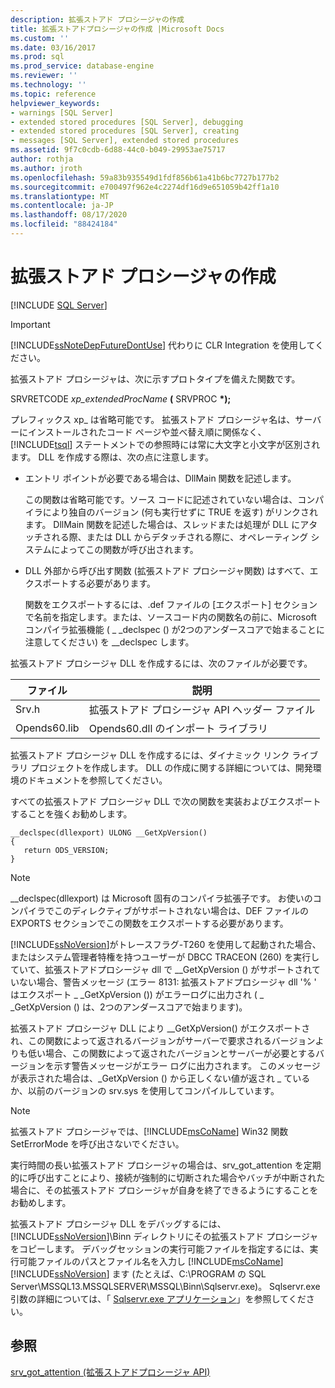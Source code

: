 ```yaml
---
description: 拡張ストアド プロシージャの作成
title: 拡張ストアドプロシージャの作成 |Microsoft Docs
ms.custom: ''
ms.date: 03/16/2017
ms.prod: sql
ms.prod_service: database-engine
ms.reviewer: ''
ms.technology: ''
ms.topic: reference
helpviewer_keywords:
- warnings [SQL Server]
- extended stored procedures [SQL Server], debugging
- extended stored procedures [SQL Server], creating
- messages [SQL Server], extended stored procedures
ms.assetid: 9f7c0cdb-6d88-44c0-b049-29953ae75717
author: rothja
ms.author: jroth
ms.openlocfilehash: 59a83b935549d1fdf856b61a41b6bc7727b177b2
ms.sourcegitcommit: e700497f962e4c2274df16d9e651059b42ff1a10
ms.translationtype: MT
ms.contentlocale: ja-JP
ms.lasthandoff: 08/17/2020
ms.locfileid: "88424184"
---
```

# <a name="creating-extended-stored-procedures"></a>拡張ストアド プロシージャの作成
 [!INCLUDE [SQL Server](../../includes/applies-to-version/sqlserver.md)]
    
> [!IMPORTANT]  
>  [!INCLUDE[ssNoteDepFutureDontUse](../../includes/ssnotedepfuturedontuse-md.md)] 代わりに CLR Integration を使用してください。  
  
 拡張ストアド プロシージャは、次に示すプロトタイプを備えた関数です。  
  
 SRVRETCODE *xp_extendedProcName* **(** SRVPROC **\*);**  
  
 プレフィックス xp_ は省略可能です。 拡張ストアド プロシージャ名は、サーバーにインストールされたコード ページや並べ替え順に関係なく、[!INCLUDE[tsql](../../includes/tsql-md.md)] ステートメントでの参照時には常に大文字と小文字が区別されます。 DLL を作成する際は、次の点に注意します。  
  
-   エントリ ポイントが必要である場合は、DllMain 関数を記述します。  
  
     この関数は省略可能です。ソース コードに記述されていない場合は、コンパイラにより独自のバージョン (何も実行せずに TRUE を返す) がリンクされます。 DllMain 関数を記述した場合は、スレッドまたは処理が DLL にアタッチされる際、または DLL からデタッチされる際に、オペレーティング システムによってこの関数が呼び出されます。  
  
-   DLL 外部から呼び出す関数 (拡張ストアド プロシージャ関数) はすべて、エクスポートする必要があります。  
  
     関数をエクスポートするには、.def ファイルの [エクスポート] セクションで名前を指定します。または、ソースコード内の関数名の前に、Microsoft コンパイラ拡張機能 ( \_ _declspec () が2つのアンダースコアで始まることに注意してください) を __declspec します。  
  
 拡張ストアド プロシージャ DLL を作成するには、次のファイルが必要です。  
  
|ファイル|説明|  
|----------|-----------------|  
|Srv.h|拡張ストアド プロシージャ API ヘッダー ファイル|  
|Opends60.lib|Opends60.dll のインポート ライブラリ|  
  
 拡張ストアド プロシージャ DLL を作成するには、ダイナミック リンク ライブラリ プロジェクトを作成します。 DLL の作成に関する詳細については、開発環境のドキュメントを参照してください。  
  
 すべての拡張ストアド プロシージャ DLL で次の関数を実装およびエクスポートすることを強くお勧めします。  
  
```  
__declspec(dllexport) ULONG __GetXpVersion()  
{  
   return ODS_VERSION;  
}  
```  
  
> [!NOTE]  
>  __declspec(dllexport) は Microsoft 固有のコンパイラ拡張子です。 お使いのコンパイラでこのディレクティブがサポートされない場合は、DEF ファイルの EXPORTS セクションでこの関数をエクスポートする必要があります。  
  
 [!INCLUDE[ssNoVersion](../../includes/ssnoversion-md.md)]がトレースフラグ-T260 を使用して起動された場合、またはシステム管理者特権を持つユーザーが DBCC TRACEON (260) を実行していて、拡張ストアドプロシージャ dll で __GetXpVersion () がサポートされていない場合、警告メッセージ (エラー 8131: 拡張ストアドプロシージャ dll '% ' はエクスポート \_ _GetXpVersion ()) がエラーログに出力され ( \_ _GetXpVersion () は、2つのアンダースコアで始まります)。  
  
 拡張ストアド プロシージャ DLL により __GetXpVersion() がエクスポートされ、この関数によって返されるバージョンがサーバーで要求されるバージョンよりも低い場合、この関数によって返されたバージョンとサーバーが必要とするバージョンを示す警告メッセージがエラー ログに出力されます。 このメッセージが表示された場合は、_GetXpVersion () から正しくない値が返され \_ ているか、以前のバージョンの srv.sys を使用してコンパイルしています。  
  
> [!NOTE]  
>  拡張ストアド プロシージャでは、[!INCLUDE[msCoName](../../includes/msconame-md.md)] Win32 関数 SetErrorMode を呼び出さないでください。  
  
 実行時間の長い拡張ストアド プロシージャの場合は、srv_got_attention を定期的に呼び出すことにより、接続が強制的に切断された場合やバッチが中断された場合に、その拡張ストアド プロシージャが自身を終了できるようにすることをお勧めします。  
  
 拡張ストアド プロシージャ DLL をデバッグするには、[!INCLUDE[ssNoVersion](../../includes/ssnoversion-md.md)]\Binn ディレクトリにその拡張ストアド プロシージャをコピーします。 デバッグセッションの実行可能ファイルを指定するには、実行可能ファイルのパスとファイル名を入力し [!INCLUDE[msCoName](../../includes/msconame-md.md)] [!INCLUDE[ssNoVersion](../../includes/ssnoversion-md.md)] ます (たとえば、C:\PROGRAM の SQL Server\MSSQL13.MSSQLSERVER\MSSQL\Binn\Sqlservr.exe)。 Sqlservr.exe 引数の詳細については、「 [Sqlservr.exe アプリケーション](../../tools/sqlservr-application.md)」を参照してください。  
  
## <a name="see-also"></a>参照  
 [srv_got_attention &#40;拡張ストアドプロシージャ API&#41;](../../relational-databases/extended-stored-procedures-reference/srv-got-attention-extended-stored-procedure-api.md)  
  
  

